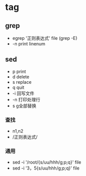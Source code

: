 # tag
## grep
- egrep  '正则表达式' file (grep -E)
-   -n print  linenum

## sed
- p print
- d delete
- s replace
- q quit
-  -i 回写文件
-  -n 打印处理行
-  s g全部替换
### 查找
- n1,n2
- /正则表达式/

### 通用 
- sed -i '/root/{s/uu/hhh/g;p;q}' file
- sed -i '3，5{s/uu/hhh/g;p;q}' file
